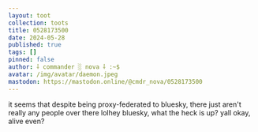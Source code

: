 ```yaml
---
layout: toot
collection: toots
title: 0528173500
date: 2024-05-28
published: true
tags: []
pinned: false
author: ⸸ commander ░ nova ⸸ :~$
avatar: /img/avatar/daemon.jpeg
mastodon: https://mastodon.online/@cmdr_nova/0528173500
---
```


it seems that despite being proxy-federated to bluesky, there just aren't really any people over there lolhey bluesky, what the heck is up? yall okay, alive even?
